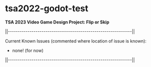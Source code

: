 # tsa2022-godot-test

**TSA 2023 Video Game Design Project: Flip or Skip**

||---------------------------------------------------------------||

Current Known Issues (commented where location of issue is known):

 - none! (for now)

||---------------------------------------------------------------||
